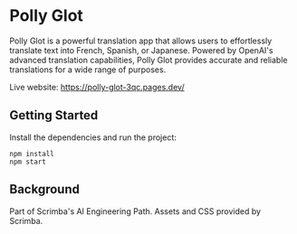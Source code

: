 # Polly Glot

Polly Glot is a powerful translation app that allows users to effortlessly translate text into French, Spanish, or Japanese. Powered by OpenAI's advanced translation capabilities, Polly Glot provides accurate and reliable translations for a wide range of purposes.

Live website: https://polly-glot-3qc.pages.dev/

## Getting Started
Install the dependencies and run the project:
```
npm install
npm start
```

## Background
Part of Scrimba's AI Engineering Path. Assets and CSS provided by Scrimba.